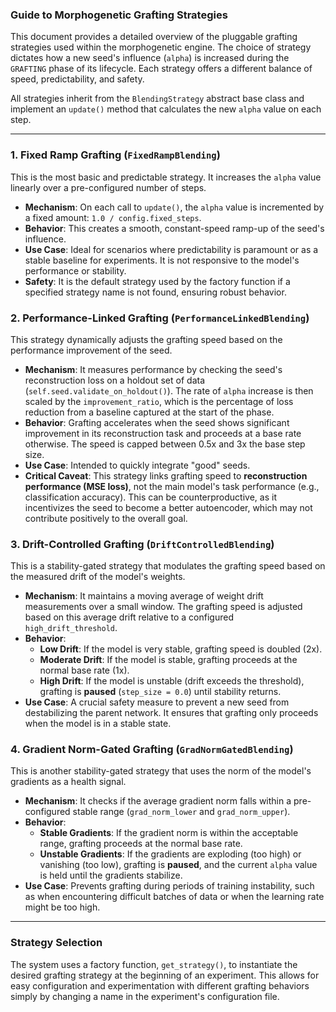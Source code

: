 ### Guide to Morphogenetic Grafting Strategies

This document provides a detailed overview of the pluggable grafting strategies used within the morphogenetic engine. The choice of strategy dictates how a new seed's influence (`alpha`) is increased during the `GRAFTING` phase of its lifecycle. Each strategy offers a different balance of speed, predictability, and safety.

All strategies inherit from the `BlendingStrategy` abstract base class and implement an `update()` method that calculates the new `alpha` value on each step.

---

### 1. Fixed Ramp Grafting (`FixedRampBlending`)

This is the most basic and predictable strategy. It increases the `alpha` value linearly over a pre-configured number of steps.

* **Mechanism**: On each call to `update()`, the `alpha` value is incremented by a fixed amount: `1.0 / config.fixed_steps`.
* **Behavior**: This creates a smooth, constant-speed ramp-up of the seed's influence.
* **Use Case**: Ideal for scenarios where predictability is paramount or as a stable baseline for experiments. It is not responsive to the model's performance or stability.
* **Safety**: It is the default strategy used by the factory function if a specified strategy name is not found, ensuring robust behavior.

### 2. Performance-Linked Grafting (`PerformanceLinkedBlending`)

This strategy dynamically adjusts the grafting speed based on the performance improvement of the seed.

* **Mechanism**: It measures performance by checking the seed's reconstruction loss on a holdout set of data (`self.seed.validate_on_holdout()`). The rate of `alpha` increase is then scaled by the `improvement_ratio`, which is the percentage of loss reduction from a baseline captured at the start of the phase.
* **Behavior**: Grafting accelerates when the seed shows significant improvement in its reconstruction task and proceeds at a base rate otherwise. The speed is capped between 0.5x and 3x the base step size.
* **Use Case**: Intended to quickly integrate "good" seeds.
* **Critical Caveat**: This strategy links grafting speed to **reconstruction performance (MSE loss)**, not the main model's task performance (e.g., classification accuracy). This can be counterproductive, as it incentivizes the seed to become a better autoencoder, which may not contribute positively to the overall goal.

### 3. Drift-Controlled Grafting (`DriftControlledBlending`)

This is a stability-gated strategy that modulates the grafting speed based on the measured drift of the model's weights.

* **Mechanism**: It maintains a moving average of weight drift measurements over a small window. The grafting speed is adjusted based on this average drift relative to a configured `high_drift_threshold`.
* **Behavior**:
  * **Low Drift**: If the model is very stable, grafting speed is doubled (2x).
  * **Moderate Drift**: If the model is stable, grafting proceeds at the normal base rate (1x).
  * **High Drift**: If the model is unstable (drift exceeds the threshold), grafting is **paused** (`step_size = 0.0`) until stability returns.
* **Use Case**: A crucial safety measure to prevent a new seed from destabilizing the parent network. It ensures that grafting only proceeds when the model is in a stable state.

### 4. Gradient Norm-Gated Grafting (`GradNormGatedBlending`)

This is another stability-gated strategy that uses the norm of the model's gradients as a health signal.

* **Mechanism**: It checks if the average gradient norm falls within a pre-configured stable range (`grad_norm_lower` and `grad_norm_upper`).
* **Behavior**:
  * **Stable Gradients**: If the gradient norm is within the acceptable range, grafting proceeds at the normal base rate.
  * **Unstable Gradients**: If the gradients are exploding (too high) or vanishing (too low), grafting is **paused**, and the current `alpha` value is held until the gradients stabilize.
* **Use Case**: Prevents grafting during periods of training instability, such as when encountering difficult batches of data or when the learning rate might be too high.

---

### Strategy Selection

The system uses a factory function, `get_strategy()`, to instantiate the desired grafting strategy at the beginning of an experiment. This allows for easy configuration and experimentation with different grafting behaviors simply by changing a name in the experiment's configuration file.
